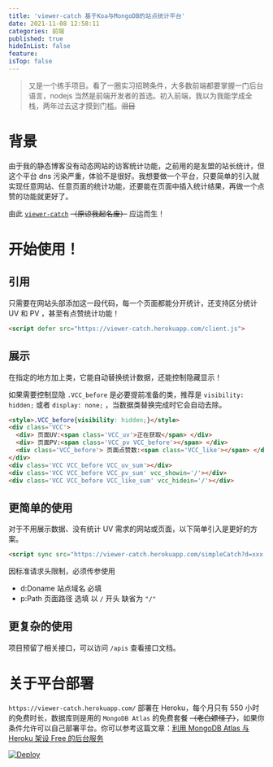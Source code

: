 ```yaml
---
title: 'viewer-catch 基于Koa与MongoDB的站点统计平台'
date: 2021-11-08 12:58:11
categories: 前端
published: true
hideInList: false
feature: 
isTop: false
---
```

> 又是一个练手项目。看了一圈实习招聘条件，大多数前端都要掌握一门后台语言，nodejs 当然是前端开发者的首选。初入前端，我以为我能学成全栈，两年过去这才摸到门槛。~~泪目~~

# 背景

由于我的静态博客没有动态网站的访客统计功能，之前用的是友盟的站长统计，但这个平台 dns 污染严重，体验不是很好。我想要做一个平台，只要简单的引入就实现任意网站、任意页面的统计功能，还要能在页面中插入统计结果，再做一个点赞的功能就更好了。

由此 [`viewer-catch`](https://github.com/LeUKi/viewer-catch)  ~~（原谅我起名废）~~ 应运而生！

# 开始使用！

## 引用

只需要在网站头部添加这一段代码，每一个页面都能分开统计，还支持区分统计 UV 和 PV ，甚至有点赞统计功能！

```html
<script defer src="https://viewer-catch.herokuapp.com/client.js">
```

## 展示

在指定的地方加上类，它能自动替换统计数据，还能控制隐藏显示！

如果需要控制显隐 `.VCC_before` 是必要提前准备的类，推荐是 `visibility: hidden;` 或者 `display: none;` ，当数据类替换完成时它会自动去除。

```html
<style>.VCC_before{visibility: hidden;}</style>
<div class='VCC'>
  <div> 页面UV:<span class='VCC_uv'>正在获取</span> </div>
  <div> 页面PV:<span class='VCC_pv VCC_before'></span> </div>
  <div class='VCC_before'> 页面点赞数:<span class='VCC_like'></span> </div>
</div>
<div class='VCC VCC_before VCC_uv_sum'></div>
<div class='VCC VCC_before VCC_pv_sum' vcc_showin='/'></div>
<div class='VCC VCC_before VCC_like_sum' vcc_hidein='/'></div>
```

## 更简单的使用

对于不用展示数据、没有统计 UV 需求的网站或页面，以下简单引入是更好的方案。

```html
<script sync src="https://viewer-catch.herokuapp.com/simpleCatch?d=xxx.com&p=/path">
```

因标准请求头限制，必须传参使用

- d:Doname 站点域名 必填
- p:Path 页面路径 选填 以 `/` 开头 缺省为 `"/"`

## 更复杂的使用

项目预留了相关接口，可以访问 `/apis` 查看接口文档。

# 关于平台部署

`https://viewer-catch.herokuapp.com/` 部署在 Heroku，每个月只有 550 小时的免费时长，数据库则是用的 `MongoDB Atlas` 的免费套餐 ~~（老白嫖怪了）~~，如果你条件允许可以自己部署平台。你可以参考这篇文章：[利用 MongoDB Atlas 与 Heroku 架设 Free 的后台服务](https://lafish.fun/freedom-service/)

[![Deploy](https://www.herokucdn.com/deploy/button.png)](https://dashboard.heroku.com/new?template=https://github.com/LeUKi/viewer-catch)

